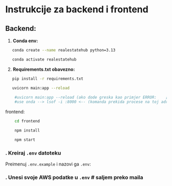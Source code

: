 # Instrukcije za backend i frontend


## Backend:
1. **Conda env:**
```bash
   conda create --name realestatehub python=3.13
```

```bash
   conda activate realestatehub 
```
2. **Requirements.txt obavezno:**

```bash
   pip install -r requirements.txt
```

```bash
   uvicorn main:app --reload
```

```bash 
    #uvicorn main:app --reload (ako dode greska kao primjer ERROR:    [Errno 48] Address already in 
    #use onda --> lsof -i :8000 <-- (komanda prekida procese na toj adresi))
````

frontend: 
```bash
    cd frontend
```
```bash
    npm install
```
```bash
    npm start
```


### . Kreiraj `.env` datoteku

Preimenuj `.env.example` i nazovi ga `.env`:


### . Unesi svoje AWS podatke u `.env` # saljem preko maila

